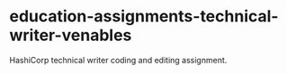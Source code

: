 # education-assignments-technical-writer-venables
 HashiCorp technical writer coding and editing assignment.
